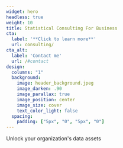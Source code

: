 ```yaml
---
widget: hero
headless: true
weight: 10
title: Statistical Consulting For Business
cta:
  label: '**Click to learn more**'
  url: consulting/
cta_alt:
  label: 'Contact me'
  url: /#contact
design:
  columns: "1"
  background:
    image: header_background.jpeg
    image_darken: .90
    image_parallax: true
    image_position: center
    image_size: cover
    text_color_light: false
  spacing:
    padding: ["5px", "0", "5px", "0"]
---
```


Unlock your organization's data assets
